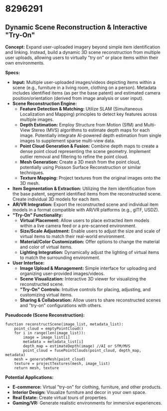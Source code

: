 # 8296291

## Dynamic Scene Reconstruction & Interactive "Try-On"

**Concept:** Expand user-uploaded imagery beyond simple item identification and linking. Instead, build a dynamic 3D scene reconstruction from multiple user uploads, allowing users to virtually "try on" or place items within their own environments.

**Specs:**

*   **Input:** Multiple user-uploaded images/videos depicting items within a scene (e.g., furniture in a living room, clothing on a person). Metadata includes identified items (as per the base patent) and estimated camera position/orientation (derived from image analysis or user input).
*   **Scene Reconstruction Engine:**
    *   **Feature Detection & Matching:** Utilize SLAM (Simultaneous Localization and Mapping) principles to detect key features across multiple images.
    *   **Depth Estimation:**  Employ Structure from Motion (SfM) and Multi-View Stereo (MVS) algorithms to estimate depth maps for each image.  Potentially integrate AI-powered depth estimation from single images to supplement sparse multi-view data.
    *   **Point Cloud Generation & Fusion:**  Combine depth maps to create a dense point cloud representing the scene geometry.  Implement outlier removal and filtering to refine the point cloud.
    *   **Mesh Generation:**  Create a 3D mesh from the point cloud, potentially using Poisson Surface Reconstruction or similar techniques.
    *   **Texture Mapping:**  Project textures from the original images onto the 3D mesh.
*   **Item Segmentation & Extraction:** Utilizing the item identification from the base patent, segment identified items from the reconstructed scene.  Create individual 3D models for each item.
*   **AR/VR Integration:**  Export the reconstructed scene and individual item models in a format compatible with AR/VR platforms (e.g., glTF, USDZ).
*   **"Try-On" Functionality:**
    *   **Virtual Placement:** Allow users to place extracted item models within a live camera feed or a pre-scanned environment.
    *   **Size/Scale Adjustment:** Enable users to adjust the size and scale of virtual items to match their real-world environment.
    *   **Material/Color Customization:** Offer options to change the material and color of virtual items.
    *   **Lighting Integration:** Dynamically adjust the lighting of virtual items to match the surrounding environment.
*   **User Interface:**
    *   **Image Upload & Management:** Simple interface for uploading and organizing user-provided images/videos.
    *   **Scene Visualization:** Interactive 3D viewer for visualizing the reconstructed scene.
    *   **"Try-On" Controls:** Intuitive controls for placing, adjusting, and customizing virtual items.
    *   **Sharing & Collaboration:** Allow users to share reconstructed scenes and "try-on" configurations with others.

**Pseudocode (Scene Reconstruction):**

```
function reconstructScene(image_list, metadata_list):
    point_cloud = emptyPointCloud()
    for i in range(len(image_list)):
        image = image_list[i]
        metadata = metadata_list[i]
        depth_map = estimateDepth(image) //AI or SfM/MVS
        point_cloud = fusePointClouds(point_cloud, depth_map, metadata)
    mesh = generateMesh(point_cloud)
    texture = projectTextures(mesh, image_list)
    return mesh, texture
```

**Potential Applications:**

*   **E-commerce:** Virtual "try-on" for clothing, furniture, and other products.
*   **Interior Design:** Visualize furniture and decor in your own space.
*   **Real Estate:** Create virtual tours of properties.
*   **Gaming/VR:** Generate realistic environments for immersive experiences.